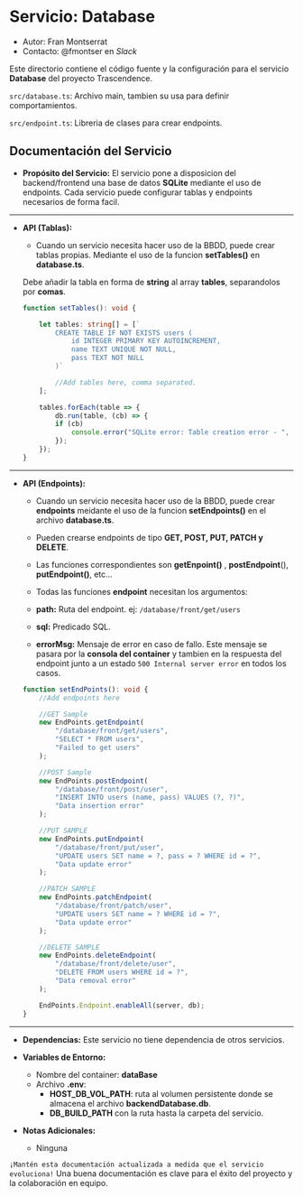 # Servicio: Database

*   Autor: Fran Montserrat
*   Contacto: @fmontser en *Slack*

Este directorio contiene el código fuente y la configuración para el servicio **Database** del proyecto Trascendence.

`src/database.ts`: Archivo main, tambien su usa para definir comportamientos.

`src/endpoint.ts`: Libreria de clases para crear endpoints.

## Documentación del Servicio

*   **Propósito del Servicio:** El servicio pone a disposicion del backend/frontend una base de datos **SQLite** mediante el uso de endpoints. Cada servicio puede configurar tablas y endpoints necesarios de forma facil.

---

*   **API (Tablas):**
	*   Cuando un servicio necesita hacer uso de la BBDD, puede crear tablas propias. Mediante el uso de la funcion **setTables()** en **database.ts**.

	Debe añadir la tabla en forma de **string** al array **tables**, separandolos por **comas**.

	```typescript
	function setTables(): void {

		let tables: string[] = [`
			CREATE TABLE IF NOT EXISTS users (
				id INTEGER PRIMARY KEY AUTOINCREMENT,
				name TEXT UNIQUE NOT NULL,
				pass TEXT NOT NULL
			)`

			//Add tables here, comma separated.
		];

		tables.forEach(table => {
			db.run(table, (cb) => {
			if (cb)
				console.error("SQLite error: Table creation error - ", cb.message);
			});
		}); 
	}
	```

---

*   **API (Endpoints):**
	*   Cuando un servicio necesita hacer uso de la BBDD, puede crear **endpoints** meidante el uso de la funcion **setEndpoints()** en el archivo **database.ts**.

	*   Pueden crearse endpoints de tipo **GET, POST, PUT, PATCH  y DELETE**.
	*   Las funciones correspondientes son **getEnpoint()** , **postEndpoint**(), **putEndpoint()**, etc...
	*   Todas las funciones **endpoint** necesitan los argumentos:
	*   **path:** Ruta del endpoint. ej: `/database/front/get/users`
	*   **sql:** Predicado SQL.
	*   **errorMsg:** Mensaje de error en caso de fallo. Este mensaje se pasara por la **consola del container** y tambien en la respuesta del endpoint junto a un estado `500 Internal server error` en todos los casos.


	```typescript
	function setEndPoints(): void {
		//Add endpoints here

		//GET Sample
		new EndPoints.getEndpoint(
			"/database/front/get/users",
			"SELECT * FROM users",
			"Failed to get users"
		);

		//POST Sample
		new EndPoints.postEndpoint(
			"/database/front/post/user",
			"INSERT INTO users (name, pass) VALUES (?, ?)",
			"Data insertion error"
		);

		//PUT SAMPLE
		new EndPoints.putEndpoint(
			"/database/front/put/user",
			"UPDATE users SET name = ?, pass = ? WHERE id = ?",
			"Data update error"
		);

		//PATCH SAMPLE
		new EndPoints.patchEndpoint(
			"/database/front/patch/user",
			"UPDATE users SET name = ? WHERE id = ?",
			"Data update error"
		);

		//DELETE SAMPLE
		new EndPoints.deleteEndpoint(
			"/database/front/delete/user",
			"DELETE FROM users WHERE id = ?",
			"Data removal error"
		);

		EndPoints.Endpoint.enableAll(server, db);
	}
	```

---

*   **Dependencias:** Este servicio no tiene dependencia de otros servicios.
*   **Variables de Entorno:**
	*   Nombre del container: **dataBase**
	*   Archivo **.env**:
		*   **HOST_DB_VOL_PATH**: ruta al volumen persistente donde se almacena el archivo **backendDatabase.db**.
		*   **DB_BUILD_PATH** con la ruta hasta la carpeta del servicio.
	
*   **Notas Adicionales:**
	*   Ninguna

`¡Mantén esta documentación actualizada a medida que el servicio evoluciona!` Una buena documentación es clave para el éxito del proyecto y la colaboración en equipo.
